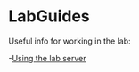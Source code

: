 # LabGuides

Useful info for working in the lab:

-[Using the lab server](https://github.com/BisanzLab/LabGuides/blob/main/LabServer.md)
